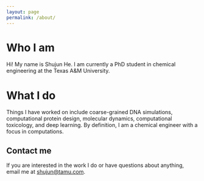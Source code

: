 ```yaml
---
layout: page
permalink: /about/
---
```


# Who I am

Hi! My name is Shujun He. I am currently a PhD student in chemical engineering at the Texas A&M University. 

# What I do

Things I have worked on include coarse-grained DNA simulations, computational protein design, molecular dynamics, computational toxicology, and deep learning. By definition, I am
a chemical engineer with a focus in computations.

## Contact me

If you are interested in the work I do or have questions about anything, email me at [shujun@tamu.com](mailto:shujun@tamu.edu).